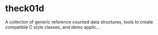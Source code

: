 # theck01d
A collecton of generic reference counted data structures, tools to create compatible C style classes, and demo applic…
